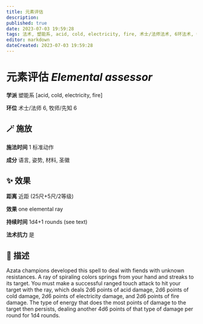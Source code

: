 ```yaml
---
title: 元素评估
description: 
published: true
date: 2023-07-03 19:59:28
tags: 法术, 塑能系, acid, cold, electricity, fire, 术士/法师法术, 6环法术, 牧师/先知法术
editor: markdown
dateCreated: 2023-07-03 19:59:28
---
```


# **元素评估** *Elemental assessor*

**学派** 塑能系 \[acid, cold, electricity, fire\] 

**环位** 术士/法师 6, 牧师/先知 6

## 🪄 施放

**施法时间** 1 标准动作

**成分** 语言, 姿势, 材料, 圣徽

## ✨ 效果  

**距离** 近距 (25尺+5尺/2等级) 

**效果** one elemental ray 

**持续时间** 1d4+1 rounds (see text) 

**法术抗力** 是

## 📖 描述

Azata champions developed this spell to deal with fiends with unknown resistances. A ray of spiraling colors springs from your hand and streaks to its target. You must make a successful ranged touch attack to hit your target with the ray, which deals 2d6 points of acid damage, 2d6 points of cold damage, 2d6 points of electricity damage, and 2d6 points of fire damage. The type of energy that does the most points of damage to the target then persists, dealing another 4d6 points of that type of damage per round for 1d4 rounds.
    
